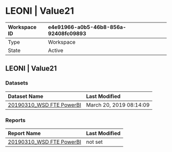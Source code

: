 



# LEONI | Value21

|Workspace ID|e4e91966-a0b5-46b8-856a-92408fc09893|
| :--- | :--- |
|Type|Workspace|
|State|Active|

## LEONI | Value21

### Datasets

|Dataset Name|Last Modified|
| :--- | :--- |
|[20190310_WSD FTE PowerBI](../Datasets/20190310_WSD-FTE-PowerBI.md)|March 20, 2019 08:14:09|

### Reports

|Report Name|Last Modified|
| :--- | :--- |
|[20190310_WSD FTE PowerBI](../Reports/20190310_WSD-FTE-PowerBI.md)|not set|
